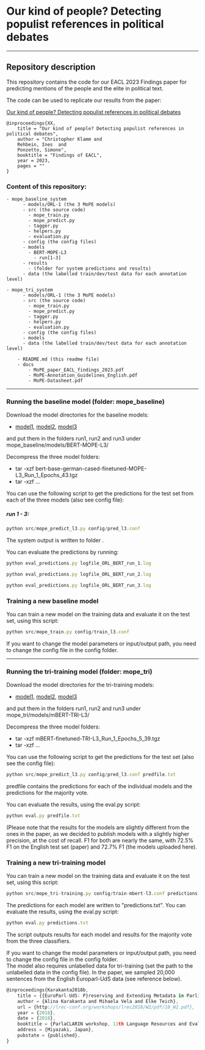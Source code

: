 # Our kind of people? Detecting populist references in political debates

------------------------
## Repository description

This repository contains the code for our EACL 2023 Findings paper for predicting mentions of the people and the elite in political text. 

The code can be used to replicate our results from the paper:

[Our kind of people? Detecting populist references in political debates](./docs/MoPE_paper_EACL_findings_2023.pdf)

<a href="https://aclanthology.org/xx.pdf"></a>


```
@inproceedings{XX,
    title = "Our kind of people? Detecting populist references in political debates",
    author = "Christopher Klamm and
    Rehbein, Ines  and
    Ponzetto, Simone",
    booktitle = "Findings of EACL",
    year = 2023,
    pages = ""
}
```

### Content of this repository:

```
- mope_baseline_system
      - models/ORL-1 (the 3 MoPE models)
      - src (the source code)
        - mope_train.py
        - mope_predict.py
        - tagger.py
        - helpers.py
        - evaluation.py
      - config (the config files)  
      - models
        - BERT-MOPE-L3
          - run[1-3]
      - results
        - (folder for system predictions and results)
      - data (the labelled train/dev/test data for each annotation level)

- mope_tri_system 
      - models/ORL-1 (the 3 MoPE models)
      - src (the source code)
        - mope_train.py
        - mope_predict.py
        - tagger.py
        - helpers.py
        - evaluation.py
      - config (the config files)  
      - models
      - data (the labelled train/dev/test data for each annotation level)

    - README.md (this readme file)
    - docs
        - MoPE_paper_EACL_findings_2023.pdf 
        - MoPE-Annotation_Guidelines_English.pdf
        - MoPE-Datasheet.pdf
```

------------------------

### Running the baseline model (folder: mope_baseline)

Download the model directories for the baseline models:

  * [model1](https://data.dws.informatik.uni-mannheim.de/mope/bert-base-german-cased-finetuned-MOPE-L3_Run_1_Epochs_43.tgz), [model2](https://data.dws.informatik.uni-mannheim.de/mope/bert-base-german-cased-finetuned-MOPE-L3_Run_2_Epochs_29.tgz), [model3](https://data.dws.informatik.uni-mannheim.de/mope/bert-base-german-cased-finetuned-MOPE-L3_Run_3_Epochs_31.tgz)

and put them in the folders run1, run2 and run3 under mope_baseline/models/BERT-MOPE-L3/

Decompress the three model folders:
- tar -xzf bert-base-german-cased-finetuned-MOPE-L3_Run_1_Epochs_43.tgz
- tar -xzf ... 

You can use the following script to get the predictions for the test set
from each of the three models (also see config file):

##### run 1 - 3:
```typescript
python src/mope_predict_l3.py config/pred_l3.conf 
```

The system output is written to folder <predictions>.

You can evaluate the predictions by running:

```typescript
python eval_predictions.py logfile_ORL_BERT_run_1.log 

python eval_predictions.py logfile_ORL_BERT_run_2.log 

python eval_predictions.py logfile_ORL_BERT_run_3.log 
```

### Training a new baseline model

You can train a new model on the training data and evaluate it on the test set, using this script:

```typescript
python src/mope_train.py config/train_l3.conf 
```
If you want to change the model parameters or input/output path, you need to change the config file in the config folder.  


------------------------

### Running the tri-training model (folder: mope_tri)
   

Download the model directories for the tri-training models:

  * [model1](https://data.dws.informatik.uni-mannheim.de/mope/mBERT-finetuned-TRI-L3_Run_1_Epochs_5_39.tgz), [model2](https://data.dws.informatik.uni-mannheim.de/mope/mBERT-finetuned-TRI-L3_Run_2_Epochs_5_45.tgz), [model3](https://data.dws.informatik.uni-mannheim.de/mope/mBERT-finetuned-TRI-L3_Run_3_Epochs_5_26.tgz)

and put them in the folders run1, run2 and run3 under mope_tri/models/mBERT-TRI-L3/

Decompress the three model folders:
- tar -xzf mBERT-finetuned-TRI-L3_Run_1_Epochs_5_39.tgz
- tar -xzf ...    
    

You can use the following script to get the predictions for the test set
(also see the config file):
    

```typescript
python src/mope_predict_l3.py config/pred_l3.conf predfile.txt
```

predfile contains the predictions for each of the individual models and the predictions
for the majority vote.

You can evaluate the results, using the eval.py script:

```typescript
python eval.py predfile.txt
```

(Please note that the results for the models are slightly different from the ones
in the paper, as we decided to publish models with a slightly higher precision, 
at the cost of recall. F1 for both are nearly the same, with 72.5% F1 on the English
test set (paper) and 72.7% F1 (the models uploaded here).



### Training a new tri-training model

You can train a new model on the training data and evaluate it on the test set, using this script:

```typescript
python src/mope_tri-training.py config/train-mbert-l3.conf predictions.txt
```

The predictions for each model are written to "predictions.txt". You can evaluate the results, using the eval.py script:

```typescript
python eval.py predictions.txt
```
The script outputs results for each model and results for the majority vote from the three classifiers.


If you want to change the model parameters or input/output path, you need to change the config file in the config folder.  
The model also requires unlabelled data for tri-training (set the path to the unlabelled data in the config file). 
In the paper, we sampled 20,000 sentences from the English Europarl-UdS data (see reference below).


```typescript
@inproceedings{Karakanta2018b,
    title = {{EuroParl-UdS: P}reserving and Extending Metadata in Parliamentary Debates},
    author = {Alina Karakanta and Mihaela Vela and Elke Teich},
    url = {http://lrec-conf.org/workshops/lrec2018/W2/pdf/10_W2.pdf},
    year = {2018},
    date = {2018},
    booktitle = {ParlaCLARIN workshop, 11th Language Resources and Evaluation Conference (LREC2018)},
    address = {Miyazaki, Japan},
    pubstate = {published},
}
```


